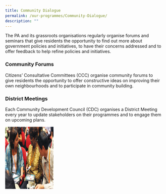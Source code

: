 ```yaml
---
title: Community Dialogue
permalink: /our-programmes/Community-Dialogue/
description: ""
---
```

The PA and its grassroots organisations regularly organise forums and seminars that give residents the opportunity to find out more about government policies and initiatives, to have their concerns addressed and to offer feedback to help refine policies and initiatives.   

### Community Forums
Citizens’ Consultative Committees (CCC) organise community forums to give residents the opportunity to offer constructive ideas on improving their own neighbourhoods and to participate in community building.


### District Meetings
Each Community Development Council (CDC) organises a District Meeting every year to update stakeholders on their programmes and to engage them on upcoming plans.

<img style="height:200px;width:156px"  align="left" src="/images/Our%20Programmes/commdialogue-districtmtg.jpg">